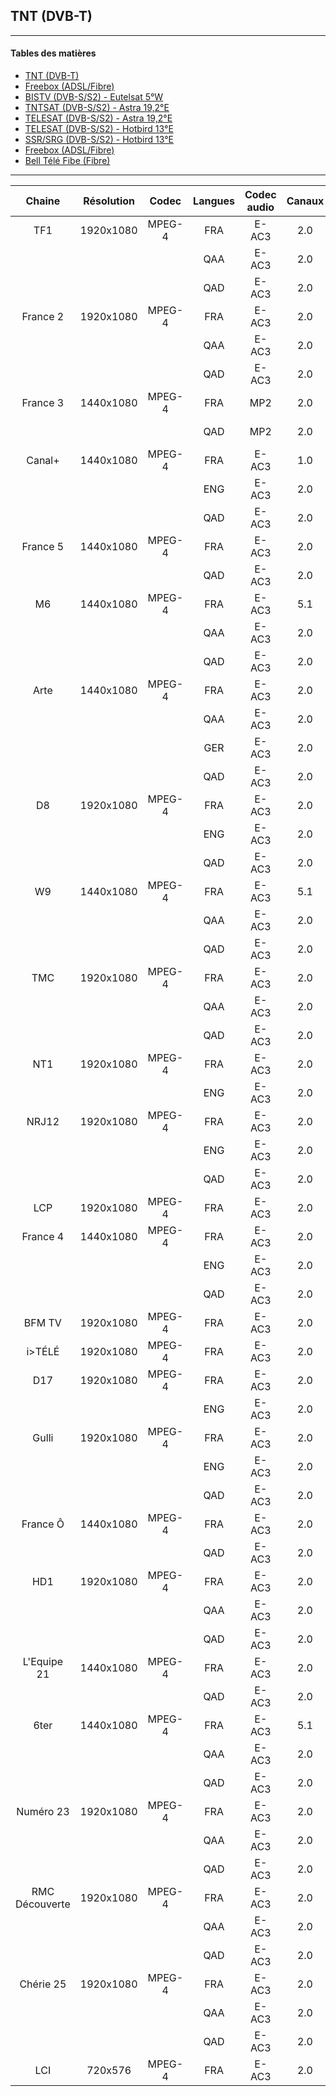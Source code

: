 ## TNT (DVB-T)

----------

#### Tables des matières

  * [TNT (DVB-T)](../tnt.md)
  * [Freebox (ADSL/Fibre)](../freebox.md)
  * [BISTV (DVB-S/S2) - Eutelsat 5°W](../bistvEutelsat.md)
  * [TNTSAT (DVB-S/S2) - Astra 19,2°E](../tntsatAstra.md)
  * [TELESAT (DVB-S/S2) - Astra 19,2°E](../telesatAstra.md)
  * [TELESAT (DVB-S/S2) - Hotbird 13°E](../telesatHotbird.md)
  * [SSR/SRG (DVB-S/S2) - Hotbird 13°E](../ssrsrgHotbird.md)
  * [Freebox (ADSL/Fibre)](../freebox.md)
  * [Bell Télé Fibe (Fibre)](../bellFibe.md) 
  
----------

Chaine | Résolution | Codec | Langues | Codec audio | Canaux | Débits
:-------------: | :-------------: | :-------------: | :-------------: | :-------------: | :-------------: | :------------:
TF1 | 1920x1080 | MPEG-4 | FRA | E-AC3 | 2.0 | 128Kbps
|||| QAA | E-AC3 | 2.0 | 128 Kbps
|||| QAD | E-AC3 | 2.0 | 96 Kbps
France 2 | 1920x1080 | MPEG-4 | FRA | E-AC3 | 2.0 | 128 Kbps
|||| QAA | E-AC3 | 2.0 | 128 Kbps
|||| QAD | E-AC3 | 2.0 | 128 Kbps
France 3 | 1440x1080 | MPEG-4 | FRA | MP2 | 2.0 | 192 Kbps
|||| QAD | MP2 | 2.0 | 192 Kbps
Canal+ | 1440x1080 | MPEG-4 | FRA | E-AC3 | 1.0 | 128 Kbps
|||| ENG | E-AC3 | 2.0 | 128 Kbps
|||| QAD | E-AC3 | 2.0 | 128 Kbps
France 5 | 1440x1080 | MPEG-4 | FRA | E-AC3 | 2.0 | 128 Kbps
|||| QAD | E-AC3 | 2.0 | 128 Kbps
M6 | 1440x1080 | MPEG-4 | FRA | E-AC3 | 5.1 | 192 Kbps
|||| QAA | E-AC3 | 2.0 | 128 Kbps
|||| QAD | E-AC3 | 2.0 | 128 Kbps
Arte | 1440x1080 | MPEG-4 | FRA | E-AC3 | 2.0 | 128 Kbps
|||| QAA | E-AC3 | 2.0 | 128 Kbps
|||| GER | E-AC3 | 2.0 | 128 Kbps
|||| QAD | E-AC3 | 2.0 | 128 Kbps
D8 | 1920x1080 | MPEG-4 | FRA | E-AC3 | 2.0 | 128 Kbps
|||| ENG | E-AC3 | 2.0 | 128 Kbps
|||| QAD | E-AC3 | 2.0 | 128 Kbps
W9 | 1440x1080 | MPEG-4 | FRA | E-AC3 | 5.1 | 192 Kbps
|||| QAA | E-AC3 | 2.0 | 128 Kbps
|||| QAD | E-AC3 | 2.0 | 128 Kbps
TMC | 1920x1080 | MPEG-4 | FRA | E-AC3 | 2.0 | 128 Kbps
|||| QAA | E-AC3 | 2.0 | 128 Kbps
|||| QAD | E-AC3 | 2.0 | 96 Kbps
NT1 | 1920x1080 | MPEG-4 | FRA | E-AC3 | 2.0 | 128 Kbps
|||| ENG | E-AC3 | 2.0 | 128 Kbps
NRJ12 | 1920x1080 | MPEG-4 | FRA | E-AC3 | 2.0 | 128 Kbps
|||| ENG | E-AC3 | 2.0 | 128 Kbps
|||| QAD | E-AC3 | 2.0 | 96 Kbps
LCP | 1920x1080 | MPEG-4 | FRA | E-AC3 | 2.0 | 128 Kbps
France 4 | 1440x1080 | MPEG-4 | FRA | E-AC3 | 2.0 | 128 Kbps
|||| ENG | E-AC3 | 2.0 | 128 Kbps
|||| QAD | E-AC3 | 2.0 | 128 Kbps
BFM TV | 1920x1080 | MPEG-4 | FRA | E-AC3 | 2.0 | 128 Kbps
i>TÉLÉ | 1920x1080 | MPEG-4 | FRA | E-AC3 | 2.0 | 128 Kbps
D17 | 1920x1080 | MPEG-4 | FRA | E-AC3 | 2.0 | 128 Kbps
|||| ENG | E-AC3 | 2.0 | 128 Kbps
Gulli | 1920x1080 | MPEG-4 | FRA | E-AC3 | 2.0 | 128 Kbps
|||| ENG | E-AC3 | 2.0 | 128 Kbps
|||| QAD | E-AC3 | 2.0 | 128 Kbps
France Ô | 1440x1080 | MPEG-4 | FRA | E-AC3 | 2.0 | 128 Kbps
|||| QAD | E-AC3 | 2.0 | 128 Kbps
HD1 | 1920x1080 | MPEG-4 | FRA | E-AC3 | 2.0 | 128 Kbps
|||| QAA | E-AC3 | 2.0 | 128 Kbps
|||| QAD | E-AC3 | 2.0 | 96 Kbps
L'Equipe 21 | 1440x1080 | MPEG-4 | FRA | E-AC3 | 2.0 | 128 Kbps
|||| QAD | E-AC3 | 2.0 | 96 Kbps
6ter | 1440x1080 | MPEG-4 | FRA | E-AC3 | 5.1 | 192 Kbps
|||| QAA | E-AC3 | 2.0 | 128 Kbps
|||| QAD | E-AC3 | 2.0 | 128 Kbps
Numéro 23 | 1920x1080 | MPEG-4 | FRA | E-AC3 | 2.0 | 128 Kbps
|||| QAA | E-AC3 | 2.0 | 128 Kbps
|||| QAD | E-AC3 | 2.0 | 96 Kbps
RMC Découverte | 1920x1080 | MPEG-4 | FRA | E-AC3 | 2.0 | 128 Kbps
|||| QAA | E-AC3 | 2.0 | 128 Kbps
|||| QAD | E-AC3 | 2.0 | 96 Kbps
Chérie 25 | 1920x1080 | MPEG-4 | FRA | E-AC3 | 2.0 | 128 Kbps
|||| QAA | E-AC3 | 2.0 | 128 Kbps
|||| QAD | E-AC3 | 2.0 | 96 Kbps
LCI | 720x576 | MPEG-4 | FRA | E-AC3 | 2.0 | 128 Kbps
